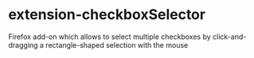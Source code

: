 # extension-checkboxSelector
Firefox add-on which allows to select multiple checkboxes by click-and-dragging a rectangle-shaped selection with the mouse
